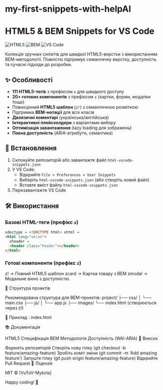 # my-first-snippets-with-helpAI

# HTML5 & BEM Snippets for VS Code

![HTML5](https://img.shields.io/badge/HTML5-E34F26?style=for-the-badge&logo=html5&logoColor=white)
![BEM](https://img.shields.io/badge/BEM-000000?style=for-the-badge)
![VS Code](https://img.shields.io/badge/VS_Code-007ACC?style=for-the-badge&logo=visual-studio-code&logoColor=white)

Колекція зручних сніпетів для швидкої HTML5-верстки з використанням
BEM-методології. Повністю підтримує семантичну верстку, доступність та
сучасні підходи до розробки.

## ✨ Особливості

- **111 HTML5-тегів** з префіксом `x` для швидкого доступу
- **20+ готових компонентів** з префіксом `z` (картки, форми, модалки тощо)
- Повноцінний **HTML5 шаблон** (`z!`) з семантичною розміткою
- Підтримка **BEM-нотації** для всіх класів
- **Двоязичні коментарі** (українська/англійська)
- **Інтерактивні плейсхолдери** з варіантами вибору
- **Оптимізація завантаження** (lazy loading для зображень)
- **Повна доступність** (ARIA-атрибути, семантика)

## 🚀 Встановлення

1. Склонуйте репозиторій або завантажте файл `html-vscode-snippets.json`
2. У VS Code:
   - Відкрийте `File > Preferences > User Snippets`
   - Виберіть `html-vscode-snippets.json` (або створіть новий файл)
   - Вставте вміст файлу `html-vscode-snippets.json`
3. Перезавантажте VS Code

## 🛠 Використання

### Базові HTML-теги (префікс `x`)

```html
xdoctype → <!DOCTYPE html> xhtml →
<html lang="uk|en">
  xheader →
  <header class="header"></header>
</html>
```

### Готові компоненти (префікс `z`)

z! → Повний HTML5 шаблон zcard → Картка товару з BEM zmodal → Модальне вікно з
доступністю.

📂 Структура проектів

Рекомендована структура для BEM-проектів: project/ ├── css/ │ └── main.css ├──
js/ │ └── app.js ├── images/ └── index.html (створюється через z!)

📂 Приклад : index.html

📚 Документація

HTML5 Специфікація BEM Методологія Доступність (WAI-ARIA) 🤝 Внесок

Форкніть репозиторій Створіть нову гілку (git checkout -b
feature/amazing-feature) Зробіть коміт зміни (git commit -m 'Add amazing
feature') Запуште гілку (git push origin feature/amazing-feature) Відкрийте Pull
Request 📜 Ліцензія

MIT © [VuToV-Mykola]

Happy coding! 🚀
